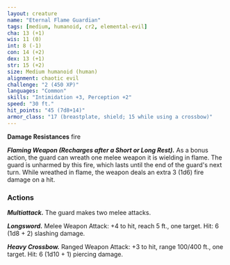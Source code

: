 ```yaml
---
layout: creature
name: "Eternal Flame Guardian"
tags: [medium, humanoid, cr2, elemental-evil]
cha: 13 (+1)
wis: 11 (0)
int: 8 (-1)
con: 14 (+2)
dex: 13 (+1)
str: 15 (+2)
size: Medium humanoid (human)
alignment: chaotic evil
challenge: "2 (450 XP)"
languages: "Common"
skills: "Intimidation +3, Perception +2"
speed: "30 ft."
hit_points: "45 (7d8+14)"
armor_class: "17 (breastplate, shield; 15 while using a crossbow)"
---
```


**Damage Resistances** fire

***Flaming Weapon (Recharges after a Short or Long Rest).*** As a bonus action, the guard can wreath one melee weapon it is wielding in flame. The guard is unharmed by this fire, which lasts until the end of the guard's next turn. While wreathed in flame, the weapon deals an extra 3 (1d6) fire damage on a hit.

### Actions

***Multiattack.*** The guard makes two melee attacks.

***Longsword.*** Melee Weapon Attack: +4 to hit, reach 5 ft., one target. Hit: 6 (1d8 + 2) slashing damage.

***Heavy Crossbow.*** Ranged Weapon Attack: +3 to hit, range 100/400 ft., one target. Hit: 6 (1d10 + 1) piercing damage.
